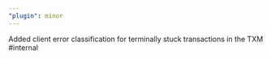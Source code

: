 ```yaml
---
"plugin": minor
---
```


Added client error classification for terminally stuck transactions in the TXM #internal
